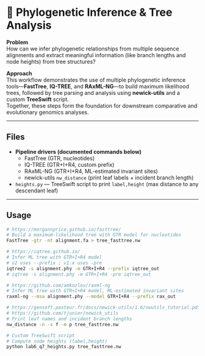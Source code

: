 # 🌳 Phylogenetic Inference & Tree Analysis

**Problem**  
How can we infer phylogenetic relationships from multiple sequence alignments and extract meaningful information (like branch lengths and node heights) from tree structures?

**Approach**  
This workflow demonstrates the use of multiple phylogenetic inference tools—**FastTree**, **IQ-TREE**, and **RAxML-NG**—to build maximum likelihood trees, followed by tree parsing and analysis using **newick-utils** and a custom **TreeSwift** script.  
Together, these steps form the foundation for downstream comparative and evolutionary genomics analyses.

---

## Files
- **Pipeline drivers (documented commands below)**  
  - FastTree (GTR, nucleotides)  
  - IQ-TREE (GTR+I+R4, custom prefix)  
  - RAxML-NG (GTR+I+R4, ML-estimated invariant sites)  
  - newick-utils `nw_distance` (print leaf labels + incident branch length)
- `heights.py` — TreeSwift script to print `label,height` (max distance to any descendant leaf)

---

## Usage

```bash
# https://morgannprice.github.io/fasttree/
# Build a maximum-likelihood tree with GTR model for nucleotides
FastTree -gtr -nt alignment.fa > tree_fasttree.nw

# https://iqtree.github.io/
# Infer ML tree with GTR+I+R4 model
# v2 uses --prefix ; v1.x uses -pre
iqtree2 -s alignment.phy -m GTR+I+R4 --prefix iqtree_out
# iqtree -s alignment.phy -m GTR+I+R4 -pre iqtree_out

# https://github.com/amkozlov/raxml-ng
# Infer ML tree with GTR+I+R4 model, ML-estimated invariant sites
raxml-ng --msa alignment.phy --model GTR+I+R4 --prefix rax_out

# https://gensoft.pasteur.fr/docs/newick-utils/1.6/nwutils_tutorial.pdf
# https://github.com/tjunier/newick_utils
# Print leaf names and incident branch lengths
nw_distance -n -s f -m p tree_fasttree.nw

# Custom TreeSwift script
# Compute node heights (label,height)
python lab6_q7_heights.py tree_fasttree.nw
